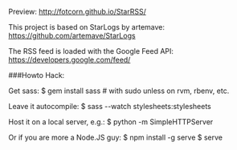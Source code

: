 Preview: http://fotcorn.github.io/StarRSS/

This project is based on StarLogs by artemave: https://github.com/artemave/StarLogs

The RSS feed is loaded with the Google Feed API: https://developers.google.com/feed/


###Howto Hack: 

Get sass:
    $ gem install sass # with sudo unless on rvm, rbenv, etc.

Leave it autocompile:
    $ sass --watch stylesheets:stylesheets

Host it on a local server, e.g.:
    $ python -m SimpleHTTPServer

Or if you are more a Node.JS guy:
    $ npm install -g serve
    $ serve
    